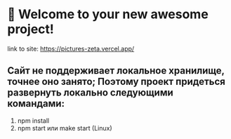 # 🚀 Welcome to your new awesome project!
link to site: https://pictures-zeta.vercel.app/

Сайт не поддерживает локальное хранилище, точнее оно занято;
Поэтому проект придеться развернуть локально следующими командами:
---
1. npm install
2. npm start или make start (Linux)